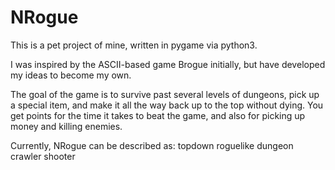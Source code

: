 # NRogue

This is a pet project of mine, written in pygame via python3.

I was inspired by the ASCII-based game Brogue initially, but have developed my ideas to become my own.

The goal of the game is to survive past several levels of dungeons, pick up a special item, and make it all the way back up to the top without dying.
You get points for the time it takes to beat the game, and also for picking up money and killing enemies.

Currently, NRogue can be described as:
  topdown
  roguelike
  dungeon crawler
  shooter
